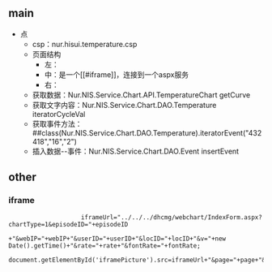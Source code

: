 ## main

- 点
	- csp：nur.hisui.temperature.csp
	- 页面结构
		- 左：
		- 中：是一个[[#iframe]]，连接到一个aspx服务
		- 右：
	- 获取数据：Nur.NIS.Service.Chart.API.TemperatureChart  getCurve
	- 获取文字内容：Nur.NIS.Service.Chart.DAO.Temperature iteratorCycleVal
	- 获取事件方法：##class(Nur.NIS.Service.Chart.DAO.Temperature).iteratorEvent("432418","16","2")
	- 插入数据--事件：Nur.NIS.Service.Chart.DAO.Event insertEvent


## other


### iframe

```
                    iframeUrl="../../../dhcmg/webchart/IndexForm.aspx?chartType=1&episodeID="+episodeID
                        +"&webIP="+webIP+"&userID="+userID+"&locID="+locID+"&v="+new Date().getTime()+"&rate="+rate+"&fontRate="+fontRate;
                    document.getElementById('iframePicture').src=iframeUrl+"&page="+page+"&chartID=&ifColorPrint="+ifColorPrint; 
```
